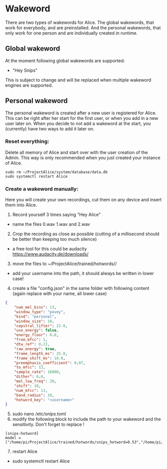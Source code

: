 # Wakeword

There are two types of wakewords for Alice.
The global wakewords, that work for everybody, and are preinstalled. And the personal wakewords, that only work for one person and are individually created in runtime.

## Global wakeword
At the moment following global wakewords are supported:
- "Hey Snips"

This is subject to change and will be replaced when multiple wakeword engines are supported.

## Personal wakeword
The personal wakeword is created after a new user is registered for Alice.
This can be right after her start for the first user, or when you add in a new user later on.
When you decide to not add a wakeword at the start, you (currently) have two ways to add it later on.

### Reset everything:
Delete all memory of Alice and start over with the user creation of the Admin.
This way is only recommended when you just created your instance of Alice.
```Batchfile
sudo rm ~/ProjectAlice/system/database/data.db
sudo systemctl restart Alice
```
### Create a wakeword manually:
Here you will create your own recordings, cut them on any device and insert them into Alice.

1. Record yourself 3 times saying "Hey Alice"
- name the files 0.wav 1.wav and 2.wav
2. Crop the recording as close as possible (cutting of a millisecond should be better than keeping too much silence)
- a free tool for this could be audacity https://www.audacity.de/downloads/
3. move the files to ~/ProjectAlice/trained/hotwords/<username>/
- add your username into the path, it should always be written in lower case!
4. create a file "config.json" in the same folder with following content (again replace <username> with your name, all lower case)
```json
{
    "num_mel_bins": 13,
    "window_type": "povey",
    "kind": "personal",
    "window_size": 10,
    "cepstral_lifter": 22.0,
    "use_energy": false,
    "energy_floor": 0.0,
    "from_mfcc": 1,
    "dtw_ref": 0.22,
    "raw_energy": true,
    "frame_length_ms": 25.0,
    "frame_shift_ms": 10.0,
    "preemphasis_coefficient": 0.97,
    "to_mfcc": 13,
    "sample_rate": 16000,
    "dither": 0.0,
    "mel_low_freq": 20,
    "shift": 10,
    "num_mfcc": 13,
    "band_radius": 10,
    "hotword_key": "<username>"
}
```
5. sudo nano /etc/snips.toml
6. modify the following block to include the path to your wakeword and the sensitivity. Don't forget to replace <username>!
```
[snips-hotword]
model = ["/home/pi/ProjectAlice/trained/hotwords/snips_hotword=0.53","/home/pi/ProjectAlice/trained/hotwords/<username>=0.48"]
```

7. restart Alice
- sudo systemctl restart Alice
